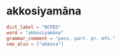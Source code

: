 # akkosiyamāna

``` toml
dict_label = "NCPED"
word = "akkosiyamāna"
grammar_comment = "pass. part. pr. mfn."
see_also = ["akkosa"]
```

